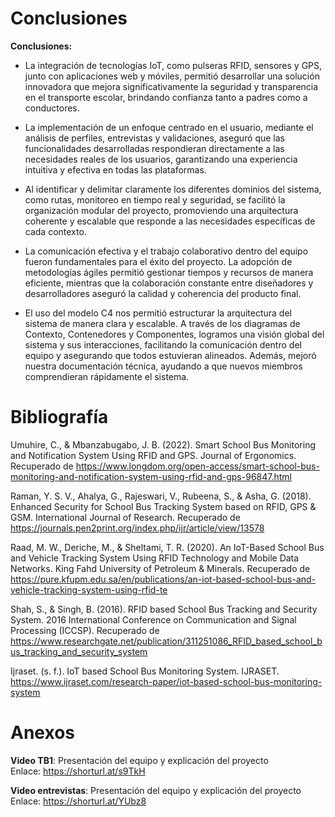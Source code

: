 # Conclusiones
**Conclusiones:**

- La integración de tecnologías IoT, como pulseras RFID, sensores y GPS, junto con aplicaciones web y móviles, permitió desarrollar una solución innovadora que mejora significativamente la seguridad y transparencia en el transporte escolar, brindando confianza tanto a padres como a conductores.

- La implementación de un enfoque centrado en el usuario, mediante el análisis de perfiles, entrevistas y validaciones, aseguró que las funcionalidades desarrolladas respondieran directamente a las necesidades reales de los usuarios, garantizando una experiencia intuitiva y efectiva en todas las plataformas.

- Al identificar y delimitar claramente los diferentes dominios del sistema, como rutas, monitoreo en tiempo real y seguridad, se facilitó la organización modular del proyecto, promoviendo una arquitectura coherente y escalable que responde a las necesidades específicas de cada contexto.

- La comunicación efectiva y el trabajo colaborativo dentro del equipo fueron fundamentales para el éxito del proyecto. La adopción de metodologías ágiles permitió gestionar tiempos y recursos de manera eficiente, mientras que la colaboración constante entre diseñadores y desarrolladores aseguró la calidad y coherencia del producto final.

- El uso del modelo C4 nos permitió estructurar la arquitectura del sistema de manera clara y escalable. A través de los diagramas de Contexto, Contenedores y Componentes, logramos una visión global del sistema y sus interacciones, facilitando la comunicación dentro del equipo y asegurando que todos estuvieran alineados. Además, mejoró nuestra documentación técnica, ayudando a que nuevos miembros comprendieran rápidamente el sistema. 


# Bibliografía

Umuhire, C., & Mbanzabugabo, J. B. (2022). Smart School Bus Monitoring and Notification System Using RFID and GPS. Journal of Ergonomics. Recuperado de https://www.longdom.org/open-access/smart-school-bus-monitoring-and-notification-system-using-rfid-and-gps-96847.html​

Raman, Y. S. V., Ahalya, G., Rajeswari, V., Rubeena, S., & Asha, G. (2018). Enhanced Security for School Bus Tracking System based on RFID, GPS & GSM. International Journal of Research. Recuperado de https://journals.pen2print.org/index.php/ijr/article/view/13578​

Raad, M. W., Deriche, M., & Sheltami, T. R. (2020). An IoT-Based School Bus and Vehicle Tracking System Using RFID Technology and Mobile Data Networks. King Fahd University of Petroleum & Minerals. Recuperado de https://pure.kfupm.edu.sa/en/publications/an-iot-based-school-bus-and-vehicle-tracking-system-using-rfid-te​

Shah, S., & Singh, B. (2016). RFID based School Bus Tracking and Security System. 2016 International Conference on Communication and Signal Processing (ICCSP). Recuperado de https://www.researchgate.net/publication/311251086_RFID_based_school_bus_tracking_and_security_system​

Ijraset. (s. f.). IoT based School Bus Monitoring System. IJRASET. https://www.ijraset.com/research-paper/iot-based-school-bus-monitoring-system

# Anexos
**Video TB1**: Presentación del equipo y explicación del proyecto<br>
Enlace: https://shorturl.at/s9TkH

**Video entrevistas**: Presentación del equipo y explicación del proyecto<br>
Enlace: https://shorturl.at/YUbz8
